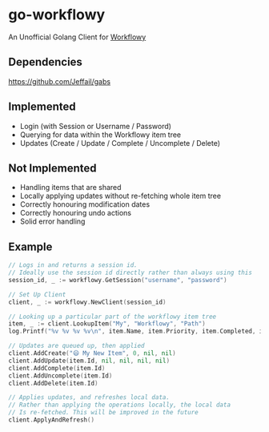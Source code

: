 # go-workflowy
An Unofficial Golang Client for [Workflowy](https://workflowy.com)

## Dependencies
https://github.com/Jeffail/gabs

## Implemented
* Login (with Session or Username / Password)
* Querying for data within the Workflowy item tree
* Updates (Create / Update / Complete / Uncomplete / Delete)

## Not Implemented
* Handling items that are shared
* Locally applying updates without re-fetching whole item tree
* Correctly honouring modification dates
* Correctly honouring undo actions
* Solid error handling

## Example
```go
// Logs in and returns a session id.
// Ideally use the session id directly rather than always using this
session_id, _ := workflowy.GetSession("username", "password")

// Set Up Client
client, _ := workflowy.NewClient(session_id)

// Looking up a particular part of the workflowy item tree
item, _ := client.LookupItem("My", "Workflowy", "Path")
log.Printf("%v %v %v %v\n", item.Name, item.Priority, item.Completed, item.Children_names)

// Updates are queued up, then applied
client.AddCreate("😄 My New Item", 0, nil, nil)
client.AddUpdate(item.Id, nil, nil, nil, nil)
client.AddComplete(item.Id)
client.AddUncomplete(item.Id)
client.AddDelete(item.Id)

// Applies updates, and refreshes local data.
// Rather than applying the operations locally, the local data
// Is re-fetched. This will be improved in the future
client.ApplyAndRefresh()
```
